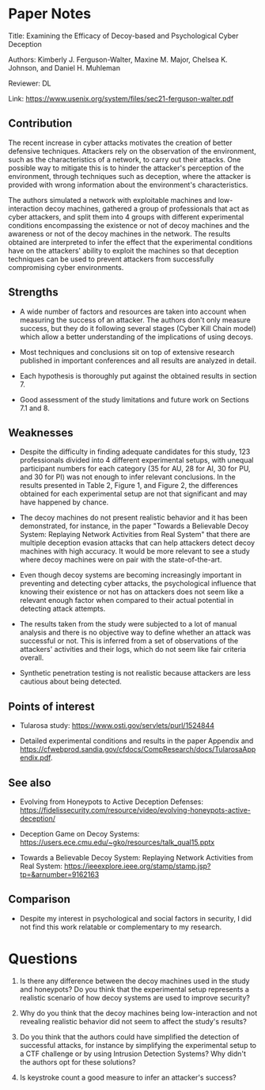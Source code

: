 # Paper Notes
Title: Examining the Efficacy of Decoy-based and
Psychological Cyber Deception

Authors: Kimberly J. Ferguson-Walter, Maxine M. Major, Chelsea K. Johnson, and Daniel H. Muhleman

Reviewer: DL

Link: https://www.usenix.org/system/files/sec21-ferguson-walter.pdf


## Contribution
The recent increase in cyber attacks motivates the creation of better defensive techniques. Attackers rely on the observation of the environment, such as the characteristics of a network, to carry out their attacks. One possible way to mitigate this is to hinder the attacker's perception of the environment, through techniques such as deception, where the attacker is provided with wrong information about the environment's characteristics.

The authors simulated a network with exploitable machines and low-interaction decoy machines, gathered a group of professionals that act as cyber attackers, and split them into 4 groups with different experimental conditions encompassing the existence or not of decoy machines and the awareness or not of the decoy machines in the network. The results obtained are interpreted to infer the effect that the experimental conditions have on the attackers' ability to exploit the machines so that deception techniques can be used to prevent attackers from successfully compromising cyber environments.


## Strengths
* A wide number of factors and resources are taken into account when measuring the success of an attacker. The authors don't only measure success, but they do it following several stages (Cyber Kill Chain model) which allow a better understanding of the implications of using decoys.

* Most techniques and conclusions sit on top of extensive research published in important conferences and all results are analyzed in detail.

* Each hypothesis is thoroughly put against the obtained results in section 7.

* Good assessment of the study limitations and future work on Sections 7.1 and 8.


## Weaknesses
* Despite the difficulty in finding adequate candidates for this study, 123 professionals divided into 4 different experimental setups, with unequal participant numbers for each category (35 for AU, 28 for AI, 30 for PU, and 30 for PI) was not enough to infer relevant conclusions. In the results presented in Table 2, Figure 1, and Figure 2, the differences obtained for each experimental setup are not that significant and may have happened by chance.

* The decoy machines do not present realistic behavior and it has been demonstrated, for instance, in the paper "Towards a Believable Decoy System: Replaying Network Activities from Real System" that there are multiple deception evasion attacks that can help attackers detect decoy machines with high accuracy. It would be more relevant to see a study where decoy machines were on pair with the state-of-the-art.

* Even though decoy systems are becoming increasingly important in preventing and detecting cyber attacks, the psychological influence that knowing their existence or not has on attackers does not seem like a relevant enough factor when compared to their actual potential in detecting attack attempts.

* The results taken from the study were subjected to a lot of manual analysis and there is no objective way to define whether an attack was successful or not. This is inferred from a set of observations of the attackers' activities and their logs, which do not seem like fair criteria overall.

* Synthetic penetration testing is not realistic because attackers are less cautious about being detected.


## Points of interest
* Tularosa study: https://www.osti.gov/servlets/purl/1524844

* Detailed experimental conditions and results in the paper Appendix and https://cfwebprod.sandia.gov/cfdocs/CompResearch/docs/TularosaAppendix.pdf.


## See also
* Evolving from Honeypots to Active Deception Defenses: https://fidelissecurity.com/resource/video/evolving-honeypots-active-deception/

* Deception Game on Decoy Systems: https://users.ece.cmu.edu/~gko/resources/talk_qual15.pptx

* Towards a Believable Decoy System: Replaying Network Activities from Real System: https://ieeexplore.ieee.org/stamp/stamp.jsp?tp=&arnumber=9162163


## Comparison
* Despite my interest in psychological and social factors in security, I did not find this work relatable or complementary to my research.


# Questions
1. Is there any difference between the decoy machines used in the study and honeypots? Do you think that the experimental setup represents a realistic scenario of how decoy systems are used to improve security?

2. Why do you think that the decoy machines being low-interaction and not revealing realistic behavior did not seem to affect the study's results?

3. Do you think that the authors could have simplified the detection of successful attacks, for instance by simplifying the experimental setup to a CTF challenge or by using Intrusion Detection Systems? Why didn't the authors opt for these solutions?

4. Is keystroke count a good measure to infer an attacker's success?